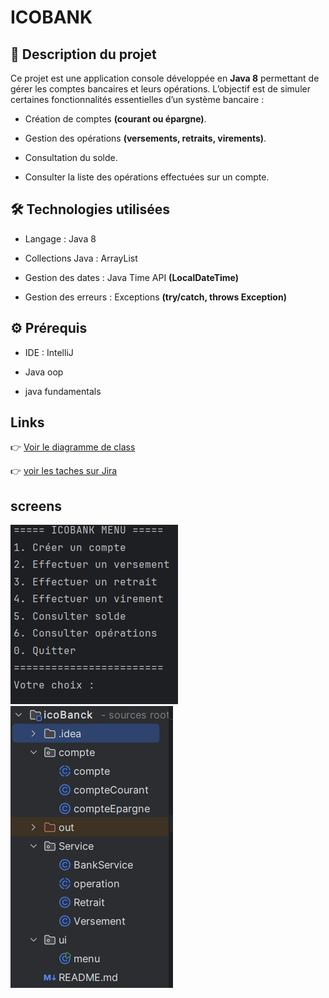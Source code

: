 # ICOBANK

## 📌 Description du projet

Ce projet est une application console développée en  **Java 8** permettant de gérer les comptes bancaires et leurs opérations.
L’objectif est de simuler certaines fonctionnalités essentielles d’un système bancaire :

- Création de comptes **(courant ou épargne)**.

- Gestion des opérations **(versements, retraits, virements)**.

- Consultation du solde.

- Consulter la liste des opérations effectuées sur un compte.


## 🛠️ Technologies utilisées

- Langage : Java 8

- Collections Java : ArrayList

- Gestion des dates : Java Time API **(LocalDateTime)**

- Gestion des erreurs : Exceptions **(try/catch, throws Exception)**

## ⚙️ Prérequis

- IDE : IntelliJ

- Java oop

- java fundamentals

## Links

👉 [Voir le diagramme de class](https://lucid.app/lucidchart/f7e96f08-42a8-4e73-91ad-ebbaf6304427/edit?viewport_loc=-1314%2C-467%2C4657%2C2126%2C0_0&invitationId=inv_47c15f51-7b16-405f-9786-94486442c293)

👉 [voir les taches sur Jira ](https://elbarryanwar37-1758017080778.atlassian.net/jira/software/projects/IC/boards/1?atlOrigin=eyJpIjoiZDQwMmNjM2Y4MDFhNDM2Y2I5M2VjNGQzYzFlZjE3ODUiLCJwIjoiaiJ9)

## screens
![menu](screens/menu.png)
![structure](screens/strucrure.png)

